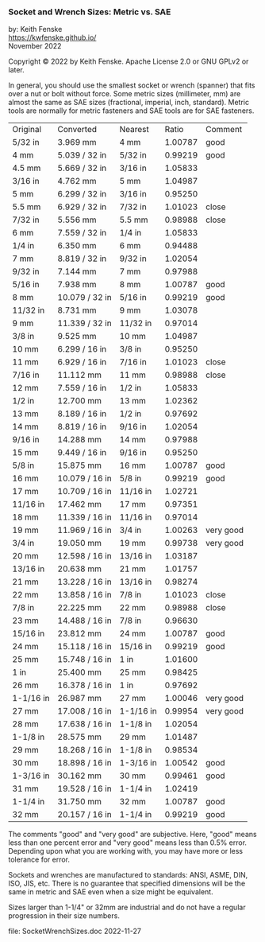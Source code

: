 
### Socket and Wrench Sizes: Metric vs. SAE

by: Keith Fenske
<br>https://kwfenske.github.io/
<br>November 2022

Copyright &copy; 2022 by Keith Fenske. Apache License 2.0 or GNU GPLv2 or
later.

In general, you should use the smallest socket or wrench (spanner) that fits
over a nut or bolt without force. Some metric sizes (millimeter, mm) are almost
the same as SAE sizes (fractional, imperial, inch, standard). Metric tools are
normally for metric fasteners and SAE tools are for SAE fasteners.

<table>
<tr><td>Original</td><td>Converted</td><td>Nearest</td><td>Ratio</td><td>Comment</td></tr>
<tr><td>5/32 in</td><td>3.969 mm</td><td>4 mm</td><td>1.00787</td><td>good</td></tr>
<tr><td>4 mm</td><td>5.039 / 32 in</td><td>5/32 in</td><td>0.99219</td><td>good</td></tr>
<tr><td>4.5 mm</td><td>5.669 / 32 in</td><td>3/16 in</td><td>1.05833</td><td></td></tr>
<tr><td>3/16 in</td><td>4.762 mm</td><td>5 mm</td><td>1.04987</td><td></td></tr>
<tr><td>5 mm</td><td>6.299 / 32 in</td><td>3/16 in</td><td>0.95250</td><td></td></tr>
<tr><td>5.5 mm</td><td>6.929 / 32 in</td><td>7/32 in</td><td>1.01023</td><td>close</td></tr>
<tr><td>7/32 in</td><td>5.556 mm</td><td>5.5 mm</td><td>0.98988</td><td>close</td></tr>
<tr><td>6 mm</td><td>7.559 / 32 in</td><td>1/4 in</td><td>1.05833</td><td></td></tr>
<tr><td>1/4 in</td><td>6.350 mm</td><td>6 mm</td><td>0.94488</td><td></td></tr>
<tr><td>7 mm</td><td>8.819 / 32 in</td><td>9/32 in</td><td>1.02054</td><td></td></tr>
<tr><td>9/32 in</td><td>7.144 mm</td><td>7 mm</td><td>0.97988</td><td></td></tr>
<tr><td>5/16 in</td><td>7.938 mm</td><td>8 mm</td><td>1.00787</td><td>good</td></tr>
<tr><td>8 mm</td><td>10.079 / 32 in</td><td>5/16 in</td><td>0.99219</td><td>good</td></tr>
<tr><td>11/32 in</td><td>8.731 mm</td><td>9 mm</td><td>1.03078</td><td></td></tr>
<tr><td>9 mm</td><td>11.339 / 32 in</td><td>11/32 in</td><td>0.97014</td><td></td></tr>
<tr><td>3/8 in</td><td>9.525 mm</td><td>10 mm</td><td>1.04987</td><td></td></tr>
<tr><td>10 mm</td><td>6.299 / 16 in</td><td>3/8 in</td><td>0.95250</td><td></td></tr>
<tr><td>11 mm</td><td>6.929 / 16 in</td><td>7/16 in</td><td>1.01023</td><td>close</td></tr>
<tr><td>7/16 in</td><td>11.112 mm</td><td>11 mm</td><td>0.98988</td><td>close</td></tr>
<tr><td>12 mm</td><td>7.559 / 16 in</td><td>1/2 in</td><td>1.05833</td><td></td></tr>
<tr><td>1/2 in</td><td>12.700 mm</td><td>13 mm</td><td>1.02362</td><td></td></tr>
<tr><td>13 mm</td><td>8.189 / 16 in</td><td>1/2 in</td><td>0.97692</td><td></td></tr>
<tr><td>14 mm</td><td>8.819 / 16 in</td><td>9/16 in</td><td>1.02054</td><td></td></tr>
<tr><td>9/16 in</td><td>14.288 mm</td><td>14 mm</td><td>0.97988</td><td></td></tr>
<tr><td>15 mm</td><td>9.449 / 16 in</td><td>9/16 in</td><td>0.95250</td><td></td></tr>
<tr><td>5/8 in</td><td>15.875 mm</td><td>16 mm</td><td>1.00787</td><td>good</td></tr>
<tr><td>16 mm</td><td>10.079 / 16 in</td><td>5/8 in</td><td>0.99219</td><td>good</td></tr>
<tr><td>17 mm</td><td>10.709 / 16 in</td><td>11/16 in</td><td>1.02721</td><td></td></tr>
<tr><td>11/16 in</td><td>17.462 mm</td><td>17 mm</td><td>0.97351</td><td></td></tr>
<tr><td>18 mm</td><td>11.339 / 16 in</td><td>11/16 in</td><td>0.97014</td><td></td></tr>
<tr><td>19 mm</td><td>11.969 / 16 in</td><td>3/4 in</td><td>1.00263</td><td>very good</td></tr>
<tr><td>3/4 in</td><td>19.050 mm</td><td>19 mm</td><td>0.99738</td><td>very good</td></tr>
<tr><td>20 mm</td><td>12.598 / 16 in</td><td>13/16 in</td><td>1.03187</td><td></td></tr>
<tr><td>13/16 in</td><td>20.638 mm</td><td>21 mm</td><td>1.01757</td><td></td></tr>
<tr><td>21 mm</td><td>13.228 / 16 in</td><td>13/16 in</td><td>0.98274</td><td></td></tr>
<tr><td>22 mm</td><td>13.858 / 16 in</td><td>7/8 in</td><td>1.01023</td><td>close</td></tr>
<tr><td>7/8 in</td><td>22.225 mm</td><td>22 mm</td><td>0.98988</td><td>close</td></tr>
<tr><td>23 mm</td><td>14.488 / 16 in</td><td>7/8 in</td><td>0.96630</td><td></td></tr>
<tr><td>15/16 in</td><td>23.812 mm</td><td>24 mm</td><td>1.00787</td><td>good</td></tr>
<tr><td>24 mm</td><td>15.118 / 16 in</td><td>15/16 in</td><td>0.99219</td><td>good</td></tr>
<tr><td>25 mm</td><td>15.748 / 16 in</td><td>1 in</td><td>1.01600</td><td></td></tr>
<tr><td>1 in</td><td>25.400 mm</td><td>25 mm</td><td>0.98425</td><td></td></tr>
<tr><td>26 mm</td><td>16.378 / 16 in</td><td>1 in</td><td>0.97692</td><td></td></tr>
<tr><td>1-1/16 in</td><td>26.987 mm</td><td>27 mm</td><td>1.00046</td><td>very good</td></tr>
<tr><td>27 mm</td><td>17.008 / 16 in</td><td>1-1/16 in</td><td>0.99954</td><td>very good</td></tr>
<tr><td>28 mm</td><td>17.638 / 16 in</td><td>1-1/8 in</td><td>1.02054</td><td></td></tr>
<tr><td>1-1/8 in</td><td>28.575 mm</td><td>29 mm</td><td>1.01487</td><td></td></tr>
<tr><td>29 mm</td><td>18.268 / 16 in</td><td>1-1/8 in</td><td>0.98534</td><td></td></tr>
<tr><td>30 mm</td><td>18.898 / 16 in</td><td>1-3/16 in</td><td>1.00542</td><td>good</td></tr>
<tr><td>1-3/16 in</td><td>30.162 mm</td><td>30 mm</td><td>0.99461</td><td>good</td></tr>
<tr><td>31 mm</td><td>19.528 / 16 in</td><td>1-1/4 in</td><td>1.02419</td><td></td></tr>
<tr><td>1-1/4 in</td><td>31.750 mm</td><td>32 mm</td><td>1.00787</td><td>good</td></tr>
<tr><td>32 mm</td><td>20.157 / 16 in</td><td>1-1/4 in</td><td>0.99219</td><td>good</td></tr>
</table>

The comments "good" and "very good" are subjective. Here, "good" means less
than one percent error and "very good" means less than 0.5% error. Depending
upon what you are working with, you may have more or less tolerance for error.

Sockets and wrenches are manufactured to standards: ANSI, ASME, DIN, ISO, JIS,
etc. There is no guarantee that specified dimensions will be the same in metric
and SAE even when a size might be equivalent.

Sizes larger than 1-1/4" or 32mm are industrial and do not have a regular
progression in their size numbers.

file: SocketWrenchSizes.doc 2022-11-27
